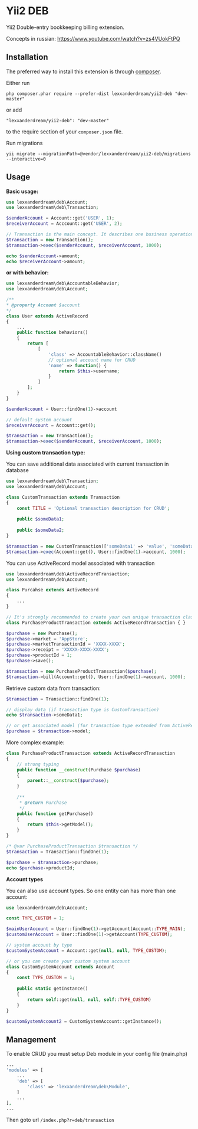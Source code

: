 Yii2 DEB
========
Yii2 Double-entry bookkeeping billing extension.

Concepts in russian: https://www.youtube.com/watch?v=zs4VUokFtPQ

Installation
------------

The preferred way to install this extension is through [composer](http://getcomposer.org/download/).

Either run

```
php composer.phar require --prefer-dist lexxanderdream/yii2-deb "dev-master"
```

or add

```
"lexxanderdream/yii2-deb": "dev-master"
```

to the require section of your `composer.json` file.


Run migrations
```
yii migrate --migrationPath=@vendor/lexxanderdream/yii2-deb/migrations --interactive=0
```

Usage
-----

**Basic usage:**

```php
use lexxanderdream\deb\Account;
use lexxanderdream\deb\Transaction;

$senderAccount = Account::get('USER', 1);
$receiverAccount = Acccount::get('USER', 2);

// Transaction is the main concept. It describes one business operation in your system.
$transaction = new Transaction();
$transaction->exec($senderAccount, $receiverAccount, 1000);

echo $senderAccount->amount;
echo $receiverAccount->amount;
```

**or with behavior:**

```php
use lexxanderdream\deb\AccountableBehavior;
use lexxanderdream\deb\Account;

/**
* @property Account $account
*/
class User extends ActiveRecord
{
    ...
    public function behaviors()
    {
        return [
            [
                'class' => AccountableBehavior::className()
                // optional account name for CRUD
                'name' => function() {
                    return $this->username;
                }
            ]
        ];
    }
}

$senderAccount = User::findOne(1)->account

// default system account
$receiverAccount = Account::get();

$transaction = new Transaction();
$transaction->exec($senderAccount, $receiverAccount, 1000);
```

**Using custom transaction type:**

You can save additional data associated with current transaction in database
```php
use lexxanderdream\deb\Transaction;
use lexxanderdream\deb\Account;

class CustomTransaction extends Transaction
{
    const TITLE = 'Optional transaction description for CRUD';
    
    public $someData1;
    
    public $someData2;
}

$transaction = new CustomTransaction(['someData1' => 'value', 'someData2' => 1]);
$transaction->exec(Account::get(), User::findOne(1)->account, 1000);
```

You can use ActiveRecord model associated with transaction
```php
use lexxanderdream\deb\ActiveRecordTransaction;
use lexxanderdream\deb\Account;

class Purcahse extends ActiveRecord
{
    ...
}

// It's strongly recommended to create your own unique transaction class for each transaction type
class PurchaseProductTransaction extends ActiveRecordTransaction { }

$purchase = new Purchase();
$purchase->market = 'AppStore';
$purchase->marketTransactionId = 'XXXX-XXXX';
$purchase->receipt = 'XXXXX-XXXX-XXXX';
$purchase->productId = 1;
$purchase->save();

$transaction = new PurchaseProductTransaction($purchase);
$transaction->bill(Account::get(), User::findOne(1)->account, 1000);
```

Retrieve custom data from transaction:
```php
$transaction = Transaction::findOne(1);

// display data (if transaction type is CustomTransaction)
echo $transaction->someData1;

// or get associated model (for transaction type extended from ActiveRecordTransaction)
$purchase = $transaction->model;
```
More complex example:
```php
class PurchaseProductTransaction extends ActiveRecordTransaction
{
    // strong typing
    public function __construct(Purchase $purchase)
    {
        parent::__construct($purchase);
    }
    
    /**
     * @return Purchase
     */
    public function getPurchase()
    {
        return $this->getModel();
    }
}

/* @var PurchaseProductTransaction $transaction */
$transaction = Transaction::findOne(1);

$purchase = $transaction->purchase;
echo $purchase->productId;
```

**Account types**

You can also use account types. So one entity can has more than one account:
```php
use lexxanderdream\deb\Account;

const TYPE_CUSTOM = 1;

$mainUserAccount = User::findOne(1)->getAccount(Account::TYPE_MAIN);
$customUserAccount = User::findOne(1)->getAccount(TYPE_CUSTOM);

// system account by type
$customSystemAccount = Account::get(null, null, TYPE_CUSTOM);

// or you can create your custom system account
class CustomSystemAccount extends Account
{
    const TYPE_CUSTOM = 1;
    
    public static getInstance()
    {
        return self::get(null, null, self::TYPE_CUSTOM)
    }
}

$customSystemAccount2 = CustomSystemAccount::getInstance();
```

Management
----------
To enable CRUD you must setup Deb module in your config file (main.php)
```php
...
'modules' => [
    ...
    'deb' => [
        'class' => 'lexxanderdream\deb\Module',
    ]
    ...
],
...
```

Then goto url ``/index.php?r=deb/transaction``

